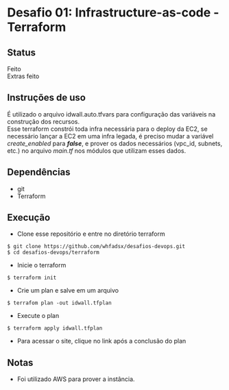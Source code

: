 # Desafio 01: Infrastructure-as-code - Terraform

## Status

Feito<br>
Extras feito

## Instruções de uso

É utilizado o arquivo idwall.auto.tfvars para configuração das variáveis na construção dos recursos. <br>
Esse terraform constrói toda infra necessária para o deploy da EC2, se necessário lançar a EC2 em uma infra legada, é preciso mudar a variável <i> create_enabled </i> para <i><b>false</b></i>, e prover os dados necessários (vpc_id, subnets, etc.) no arquivo <i>main.tf</i> nos módulos que utilizam esses dados.

## Dependências
- git
- Terraform

## Execução

- Clone esse repositório e entre no diretório terraform
```
$ git clone https://github.com/whfadsx/desafios-devops.git
$ cd desafios-devops/terraform
```
- Inicie o terraform
```
$ terraform init
```
- Crie um plan e salve em um arquivo
```
$ terrafom plan -out idwall.tfplan
```
- Execute o plan
```
$ terraform apply idwall.tfplan
``` 
- Para acessar o site, clique no link após a conclusão do plan

## Notas
- Foi utilizado AWS para prover a instância.